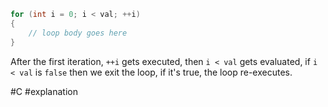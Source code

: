 ```c
for (int i = 0; i < val; ++i)
{
	// loop body goes here
}
```
After the first iteration, `++i` gets executed, then `i < val` gets evaluated, if `i < val` is `false` then we exit the loop, if it's true, the loop re-executes.

#C #explanation 